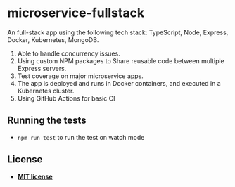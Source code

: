 # microservice-fullstack

An full-stack app using the following tech stack: TypeScript, Node, Express, Docker, Kubernetes, MongoDB.

1. Able to handle concurrency issues.
2. Using custom NPM packages to Share reusable code between multiple Express servers.
3. Test coverage on major microservice apps.
4. The app is deployed and runs in Docker containers, and executed in a Kubernetes cluster.
5. Using GitHub Actions for basic CI

## Running the tests

- `npm run test` to run the test on watch mode

## License

- **[MIT license](http://opensource.org/licenses/mit-license.php)**
